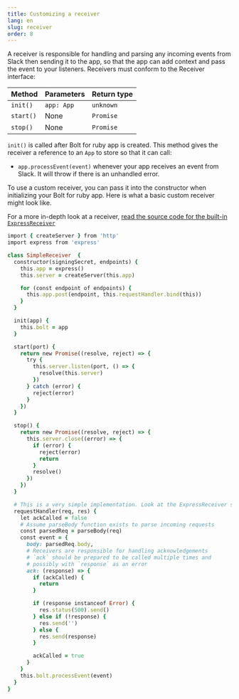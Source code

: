 ```yaml
---
title: Customizing a receiver
lang: en
slug: receiver
order: 8
---
```

<div class="primary-wrapper" markdown="1">
  <div class="section-description" markdown="1">
A receiver is responsible for handling and parsing any incoming events from
Slack then sending it to the app, so that the app can add context and pass the
event to your listeners. Receivers must conform to the Receiver interface:

| Method       | Parameters                       | Return type |
|--------------|----------------------------------|-------------|
| `init()`     | `app: App`                       | `unknown`   |
| `start()`    | None                             | `Promise`   |
| `stop()`     | None                             | `Promise`   |

`init()` is called after Bolt for ruby app is created. This method gives the
receiver a reference to an `App` to store so that it can call:

- `app.processEvent(event)` whenever your app receives an event from Slack. It
will throw if there is an unhandled error.

To use a custom receiver, you can pass it into the constructor when initializing
your Bolt for ruby app. Here is what a basic custom receiver might look like.

For a more in-depth look at a receiver,
[read the source code for the built-in `ExpressReceiver`][expression-receiver]
</div>

```ruby
import { createServer } from 'http'
import express from 'express'

class SimpleReceiver  {
  constructor(signingSecret, endpoints) {
    this.app = express()
    this.server = createServer(this.app)

    for (const endpoint of endpoints) {
      this.app.post(endpoint, this.requestHandler.bind(this))
    }
  }

  init(app) {
    this.bolt = app
  }

  start(port) {
    return new Promise((resolve, reject) => {
      try {
        this.server.listen(port, () => {
          resolve(this.server)
        })
      } catch (error) {
        reject(error)
      }
    })
  }

  stop() {
    return new Promise((resolve, reject) => {
      this.server.close((error) => {
        if (error) {
          reject(error)
          return
        }
        resolve()
      })
    })
  }

  # This is a very simple implementation. Look at the ExpressReceiver source for more detail
  requestHandler(req, res) {
    let ackCalled = false
    # Assume parseBody function exists to parse incoming requests
    const parsedReq = parseBody(req)
    const event = {
      body: parsedReq.body,
      # Receivers are responsible for handling acknowledgements
      # `ack` should be prepared to be called multiple times and
      # possibly with `response` as an error
      ack: (response) => {
        if (ackCalled) {
          return
        }

        if (response instanceof Error) {
          res.status(500).send()
        } else if (!response) {
          res.send('')
        } else {
          res.send(response)
        }

        ackCalled = true
      }
    }
    this.bolt.processEvent(event)
  }
}
```

[expression-receiver]: https://github.com/slackapi/bolt/blob/master/src/ExpressReceiver.ts
